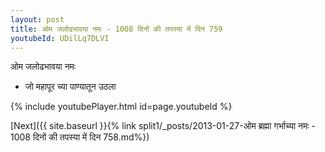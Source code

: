```yaml
---
layout: post
title: ओम जलोढभावया नमः - 1008 दिनों की तपस्या में दिन 759
youtubeId: UDilLq7DLVI
---
```

 
 
 ओम जलोढभावया नमः  
 
 -  जो महापूर च्या पाण्यातून उठला 
 
  
 
  
 
 
 
 
 
 


{% include youtubePlayer.html id=page.youtubeId %}
 
[Next]({{ site.baseurl }}{% link  split1/_posts/2013-01-27-ओम ब्रह्मा गर्भाच्या नमः - 1008 दिनों की तपस्या में दिन 758.md%})
 
